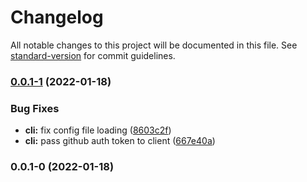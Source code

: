 # Changelog

All notable changes to this project will be documented in this file. See [standard-version](https://github.com/conventional-changelog/standard-version) for commit guidelines.

### [0.0.1-1](https://github.com/TrigenSoftware/simple-github-release/compare/v0.0.1-0...v0.0.1-1) (2022-01-18)


### Bug Fixes

* **cli:** fix config file loading ([8603c2f](https://github.com/TrigenSoftware/simple-github-release/commit/8603c2fde4aeb53619fae8bb9feba53093f51c65))
* **cli:** pass github auth token to client ([667e40a](https://github.com/TrigenSoftware/simple-github-release/commit/667e40a6a1822c87b92eea36d5fa216f88aafd92))

### 0.0.1-0 (2022-01-18)
